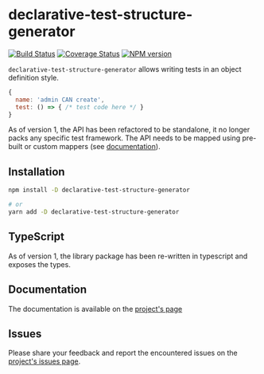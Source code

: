 # declarative-test-structure-generator

[![Build Status](https://travis-ci.org/marc-ed-raffalli/declarative-test-structure-generator.svg?branch=master)](https://travis-ci.org/marc-ed-raffalli/declarative-test-structure-generator)
[![Coverage Status](https://coveralls.io/repos/github/marc-ed-raffalli/declarative-test-structure-generator/badge.svg?branch=master)](https://coveralls.io/github/marc-ed-raffalli/declarative-test-structure-generator?branch=master)
[![NPM version](https://img.shields.io/npm/v/declarative-test-structure-generator.svg)](https://www.npmjs.com/package/declarative-test-structure-generator)

`declarative-test-structure-generator` allows writing tests in an object definition style.

```js
{
  name: 'admin CAN create',
  test: () => { /* test code here */ }
}
```

As of version 1, the API has been refactored to be standalone, it no longer packs any specific test framework.
The API needs to be mapped using pre-built or custom mappers (see [documentation][projectPage]).

## Installation

```bash
npm install -D declarative-test-structure-generator

# or
yarn add -D declarative-test-structure-generator
```

## TypeScript

As of version 1, the library package has been re-written in typescript and exposes the types.

## Documentation

The documentation is available on the [project's page][projectPage]

## Issues

Please share your feedback and report the encountered issues on the [project's issues page][projectIssues].


[projectPage]: https://marc-ed-raffalli.github.io/en/projects/declarative-test-structure-generator
[projectIssues]: https://github.com/marc-ed-raffalli/declarative-test-structure-generator/issues
